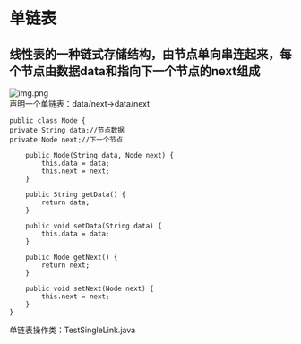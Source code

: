 # 单链表
## 线性表的一种链式存储结构，由节点单向串连起来，每个节点由数据data和指向下一个节点的next组成
![img.png](SingleLink.png)  
声明一个单链表：data/next→data/next
```
public class Node {
private String data;//节点数据
private Node next;//下一个节点

    public Node(String data, Node next) {
        this.data = data;
        this.next = next;
    }

    public String getData() {
        return data;
    }

    public void setData(String data) {
        this.data = data;
    }

    public Node getNext() {
        return next;
    }

    public void setNext(Node next) {
        this.next = next;
    }
}
```
单链表操作类：TestSingleLink.java
